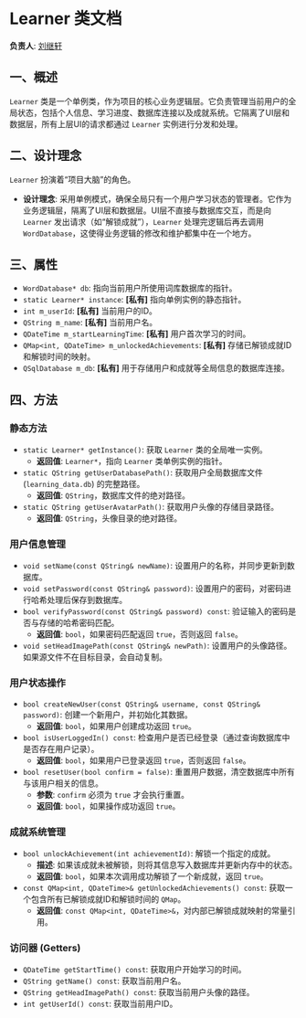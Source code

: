 # Learner 类文档

**负责人**: [刘继轩](https://github.com/stibiums)

## 一、概述
`Learner` 类是一个单例类，作为项目的核心业务逻辑层。它负责管理当前用户的全局状态，包括个人信息、学习进度、数据库连接以及成就系统。它隔离了UI层和数据层，所有上层UI的请求都通过 `Learner` 实例进行分发和处理。

## 二、设计理念
`Learner` 扮演着“项目大脑”的角色。
*   **设计理念**: 采用单例模式，确保全局只有一个用户学习状态的管理者。它作为业务逻辑层，隔离了UI层和数据层。UI层不直接与数据库交互，而是向 `Learner` 发出请求（如“解锁成就”），`Learner` 处理完逻辑后再去调用 `WordDatabase`，这使得业务逻辑的修改和维护都集中在一个地方。

## 三、属性
- `WordDatabase* db`: 指向当前用户所使用词库数据库的指针。
- `static Learner* instance`: **[私有]** 指向单例实例的静态指针。
- `int m_userId`: **[私有]** 当前用户的ID。
- `QString m_name`: **[私有]** 当前用户名。
- `QDateTime m_startLearningTime`: **[私有]** 用户首次学习的时间。
- `QMap<int, QDateTime> m_unlockedAchievements`: **[私有]** 存储已解锁成就ID和解锁时间的映射。
- `QSqlDatabase m_db`: **[私有]** 用于存储用户和成就等全局信息的数据库连接。

## 四、方法

### 静态方法
- `static Learner* getInstance()`: 获取 `Learner` 类的全局唯一实例。
    - **返回值**: `Learner*`，指向 `Learner` 类单例实例的指针。
- `static QString getUserDatabasePath()`: 获取用户全局数据库文件 (`learning_data.db`) 的完整路径。
    - **返回值**: `QString`，数据库文件的绝对路径。
- `static QString getUserAvatarPath()`: 获取用户头像的存储目录路径。
    - **返回值**: `QString`，头像目录的绝对路径。

### 用户信息管理
- `void setName(const QString& newName)`: 设置用户的名称，并同步更新到数据库。
- `void setPassword(const QString& password)`: 设置用户的密码，对密码进行哈希处理后保存到数据库。
- `bool verifyPassword(const QString& password) const`: 验证输入的密码是否与存储的哈希密码匹配。
    - **返回值**: `bool`，如果密码匹配返回 `true`，否则返回 `false`。
- `void setHeadImagePath(const QString& newPath)`: 设置用户的头像路径。如果源文件不在目标目录，会自动复制。

### 用户状态操作
- `bool createNewUser(const QString& username, const QString& password)`: 创建一个新用户，并初始化其数据。
    - **返回值**: `bool`，如果用户创建成功返回 `true`。
- `bool isUserLoggedIn() const`: 检查用户是否已经登录（通过查询数据库中是否存在用户记录）。
    - **返回值**: `bool`，如果用户已登录返回 `true`，否则返回 `false`。
- `bool resetUser(bool confirm = false)`: 重置用户数据，清空数据库中所有与该用户相关的信息。
    - **参数**: `confirm` 必须为 `true` 才会执行重置。
    - **返回值**: `bool`，如果操作成功返回 `true`。

### 成就系统管理
- `bool unlockAchievement(int achievementId)`: 解锁一个指定的成就。
    - **描述**: 如果该成就未被解锁，则将其信息写入数据库并更新内存中的状态。
    - **返回值**: `bool`，如果本次调用成功解锁了一个新成就，返回 `true`。
- `const QMap<int, QDateTime>& getUnlockedAchievements() const`: 获取一个包含所有已解锁成就ID和解锁时间的 `QMap`。
    - **返回值**: `const QMap<int, QDateTime>&`，对内部已解锁成就映射的常量引用。

### 访问器 (Getters)
- `QDateTime getStartTime() const`: 获取用户开始学习的时间。
- `QString getName() const`: 获取当前用户名。
- `QString getHeadImagePath() const`: 获取当前用户头像的路径。
- `int getUserId() const`: 获取当前用户ID。